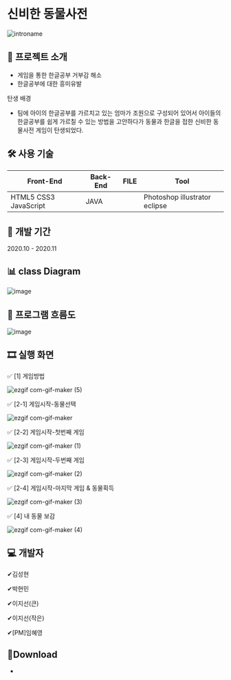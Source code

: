 
# 신비한 동물사전

![introname](https://user-images.githubusercontent.com/54495841/126432118-01b8b335-a9bf-4495-95b9-a6e5fab37803.png)

## 📑 프로젝트 소개

-  게임을 통한 한글공부 거부감 해소
-  한글공부에 대한 흥미유발

  탄생 배경

  - 팀에 아이의 한글공부를 가르치고 있는 엄마가 조원으로 구성되어 있어서 
   아이들의 한글공부를 쉽게 가르칠 수 있는 방법을 고안하다가 동물과 한글을 접한 신비한 동물사전 게임이 탄생되었다.


## 🛠 사용 기술

| Front-End                | Back-End       | FILE     | Tool                              |
| ------------------------ | -------------- | -------- | ----------------------------------|
| HTML5 CSS3 JavaScript    | JAVA           |          | Photoshop illustrator eclipse     |

## 📅 개발 기간

2020.10 - 2020.11

## 📊 class Diagram

![image](https://user-images.githubusercontent.com/54495841/126433794-1609af9e-37fe-4348-bf8e-2f1b2d426716.png)

## 📖 프로그램 흐름도

![image](https://user-images.githubusercontent.com/54495841/126433767-7bd1cf58-3b3f-4ab1-8af7-f3c21028dbac.png)


## 🎞 실행 화면

✅ [1] 게임방법 

![ezgif com-gif-maker (5)](https://user-images.githubusercontent.com/54495841/126591714-3c7ac043-a20c-4d44-9f5b-bd697f02158d.gif)

✅ [2-1] 게임시작-동물선택 

![ezgif com-gif-maker](https://user-images.githubusercontent.com/54495841/126591606-7f9196e0-ec3f-478a-8fd5-714c3110c092.gif)

✅ [2-2] 게임시작-첫번째 게임

![ezgif com-gif-maker (1)](https://user-images.githubusercontent.com/54495841/126591620-1d423491-992c-46c2-b91d-b114071c471f.gif)

✅ [2-3] 게임시작-두번째 게임

![ezgif com-gif-maker (2)](https://user-images.githubusercontent.com/54495841/126591646-47a5920a-b14d-4ecf-9d25-58b4c6e35cd0.gif)

✅ [2-4] 게임시작-마지막 게임 & 동물획득

![ezgif com-gif-maker (3)](https://user-images.githubusercontent.com/54495841/126591658-6674a030-5757-4e63-8b0f-1aec63e50851.gif)

✅ [4] 내 동물 보감

![ezgif com-gif-maker (4)](https://user-images.githubusercontent.com/54495841/126591664-77ab69b5-7371-46b6-829b-ce44d615c51f.gif)


## 💻 개발자

✔김성현

✔박현민

✔이지선(큰)

✔이지선(작은)

✔[PM]임혜영        

## 💼Download

-
